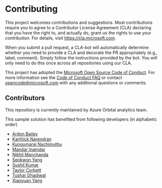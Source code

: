 # Contributing

This project welcomes contributions and suggestions. Most contributions require you to
agree to a Contributor License Agreement (CLA) declaring that you have the right to,
and actually do, grant us the rights to use your contribution. For details, visit
https://cla.microsoft.com.

When you submit a pull request, a CLA-bot will automatically determine whether you need
to provide a CLA and decorate the PR appropriately (e.g., label, comment). Simply follow the
instructions provided by the bot. You will only need to do this once across all repositories using our CLA.

This project has adopted the [Microsoft Open Source Code of Conduct](https://opensource.microsoft.com/codeofconduct/).
For more information see the [Code of Conduct FAQ](https://opensource.microsoft.com/codeofconduct/faq/)
or contact [opencode@microsoft.com](mailto:opencode@microsoft.com) with any additional questions or comments.

## Contributors

This repository is currently maintained by Azure Orbital analytics team.

This sample solution has benefited from following developers (in alphabetic order)
 - [Ardon Bailey]()
 - [Karthick Narendran](https://github.com/karthick-rn)
 - [Kungumaraj Nachimuthu](https://github.com/senthilkungumaraj)
 - [Mandar Inamdar](https://github.com/mandarinamdar)
 - [Nikhil Manchanda](https://github.com/SlickNik)
 - [Seokwon Yang](https://github.com/sjyang18)
 - [Sushil Kumar](https://github.com/sushilkm)
 - [Taylor Corbett](https://github.com/TaylorCorbett)
 - [Tushar Dhadiwal](https://github.com/tushardhadiwal)
 - [Xiaoyuan Yang](https://github.com/xiaoyuan-ms)
